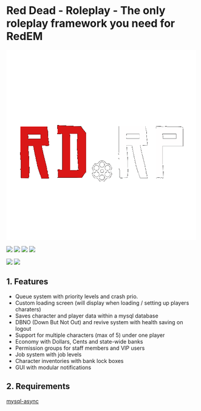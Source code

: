 # Red Dead - Roleplay - The only roleplay framework you need for RedEM

![RDRP - Banner with spinning wheel](https://github.com/NeonOdyssey/RDRP/blob/main/animation_500_kt93cy35.gif)

![](https://img.shields.io/github/languages/code-size/NeonOdyssey/RDRP) ![](https://img.shields.io/github/downloads/NeonOdyssey/RDRP/total) ![](https://img.shields.io/github/v/release/NeonOdyssey/RDRP) ![](https://img.shields.io/github/issues/NeonOdyssey/RDRP)

![](https://img.shields.io/discord/766050580296106045?label=Discord&logo=discord&logoColor=white) ![](https://img.shields.io/github/stars/NeonOdyssey/RDRP)

## 1. Features
- Queue system with priority levels and crash prio.
- Custom loading screen (will display when loading / setting up players charaters)
- Saves character and player data within a mysql database
- DBNO (Down But Not Out) and revive system with health saving on logout
- Support for multiple characters (max of 5) under one player
- Economy with Dollars, Cents and state-wide banks
- Permission groups for staff members and VIP users
- Job system with job levels
- Character inventories with bank lock boxes
- GUI with modular notifications

## 2. Requirements
[mysql-async](https://github.com/amakuu/mysql-async-temporary)
